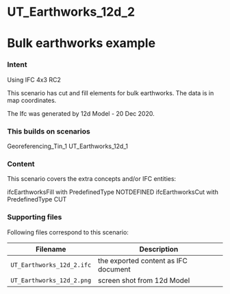 # UT_Earthworks_12d_2
# Bulk earthworks example
 
### Intent

Using IFC 4x3 RC2

This scenario has cut and fill elements for bulk earthworks.
The data is in map coordinates.

The Ifc was generated by 12d Model - 20 Dec 2020. 

### This builds on scenarios

 Georeferencing_Tin_1
 UT_Earthworks_12d_1

### Content

This scenario covers the extra concepts and/or IFC entities:

 ifcEarthworksFill with PredefinedType NOTDEFINED
 ifcEarthworksCut with PredefinedType CUT

### Supporting files

Following files correspond to this scenario:

| Filename                     | Description                              |
|------------------------------|------------------------------------------|
| `UT_Earthworks_12d_2.ifc`    | the exported content as IFC document     |
| `UT_Earthworks_12d_2.png`    | screen shot from 12d Model               |

